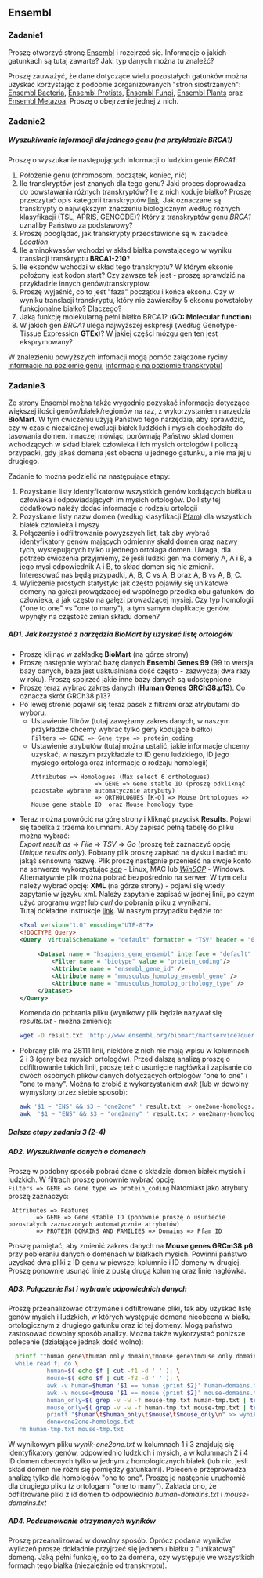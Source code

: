 ## Ensembl  

### Zadanie1 
Proszę otworzyć stronę [Ensembl](https://www.ensembl.org/index.html) i rozejrzeć się. Informacje o jakich gatunkach są tutaj zawarte? 
Jaki typ danych można tu znaleźć? 
  
Proszę zauważyć, że dane dotyczące wielu pozostałych gatunków można uzyskać korzystając z podobnie zorganizowanych "stron siostrzanych":
 [Ensembl Bacteria](http://bacteria.ensembl.org/index.html), [Ensembl Protists](http://protists.ensembl.org/index.html), 
 [Ensembl Fungi](http://fungi.ensembl.org/index.html), [Ensembl Plants](http://plants.ensembl.org/index.html) oraz 
 [Ensembl Metazoa](http://metazoa.ensembl.org/index.html). Proszę o obejrzenie jednej z nich.    

### Zadanie2 
##### Wyszukiwanie informacji dla jednego genu (na przykładzie *BRCA1*)
Proszę o wyszukanie następujących informacji o ludzkim genie *BRCA1*:  
 1. Położenie genu (chromosom, początek, koniec, nić)  
 2. Ile transkryptów jest znanych dla tego genu? Jaki proces doprowadza do powstawania różnych transkryptów? 
 Ile z nich koduje białko? Proszę przeczytać opis kategorii transkryptów
  [link](https://www.ensembl.org/info/genome/genebuild/transcript_quality_tags.html#tsl). Jak oznaczane są transkrypty o 
  największym znaczeniu biologicznym według różnych klasyfikacji (TSL, APRIS, GENCODE)? Który z transkryptów genu *BRCA1* uznaliby
   Państwo za podstawowy?
 3. Proszę pooglądać, jak transkrypty przedstawione są w zakładce *Location*   
 4. Ile aminokwasów wchodzi w skład białka powstającego w wyniku translacji transkryptu **BRCA1-210**?
 5. Ile eksonów wchodzi w skład tego transkryptu? W którym eksonie położony jest kodon start? Czy zawsze tak jest - 
 proszę sprawdzić na przykładzie innych genów/transkryptów.  
 6. Proszę wyjaśnić, co to jest "faza" początku i końca eksonu. Czy w wyniku translacji transkryptu, który nie zawierałby 5 eksonu 
 powstałoby funkcjonalne białko? Dlaczego?
 7. Jaką funkcję molekularną pełni białko BRCA1? (**GO: Molecular function**)
 8. W jakich gen *BRCA1* ulega najwyższej eskpresji (według Genotype-Tissue Expression **GTEx**)? W jakiej części mózgu gen ten jest eksprymowany?

W znalezieniu powyższych infomacji mogą pomóc załączone ryciny [informacje na poziomie genu](https://github.com/genomika-2020/genomika/cwiczenia1/gene-level.png), [informacje na poziomie transkryptu](https://github.com/genomika-2020/genomika/cwiczenia1/transcript-level.png))  
  
  
 ### Zadanie3
Ze strony Ensembl można także wygodnie pozyskać informacje dotyczące większej ilości genów/białek/regionów na raz, z 
wykorzystaniem narzędzia **BioMart**. W tym ćwiczeniu użyją Państwo tego narzędzia, aby sprawdzić, czy w czasie niezależnej 
ewolucji białek ludzkich i mysich dochodziło do tasowania domen. Innaczej mówiąc, porównają Państwo skład domen wchodzących w skład 
białek człowieka i ich mysich ortologów i policzą przypadki, gdy jakaś domena jest obecna u jednego gatunku, a nie ma jej u drugiego.    
  
 Zadanie to można podzielić na następujące etapy:  
  1. Pozyskanie listy identyfikatorów wszystkich genów kodujących białka u człowieka i odpowiadających im mysich ortologów. 
  Do listy tej dodatkowo należy dodać informacje o rodzaju ortologii  
  2. Pozyskanie listy nazw domen (według klasyfikacji [Pfam](https://pfam.xfam.org/)) dla wszystkich białek człowieka i myszy
  3. Połączenie i odfiltrowanie powyższych list, tak aby wybrać identyfikatory genów mających odmienny skałd domen oraz nazwy tych, 
  występujących tylko u jednego ortolaga domen. Uwaga, dla potrzeb ćwiczenia przyjmiemy, że jeśli ludzki gen ma domeny A, A i B, 
  a jego mysi odpowiednik A i B, to skład domen się nie zmienił. Interesować nas będą przypadki, 
   A, B, C vs A, B oraz A, B vs A, B, C.   
  4. Wyliczenie prostych statystyk: jak często pojawiły się unikatowe domeny na gałęzi prowądzacej od wspólnego przodka 
  obu gatunków do człowieka, a jak często na gałęzi prowadzącej mysiej. Czy typ homologii ("one to one" vs "one to many"), 
  a tym samym duplikacje genów, wpynęły na częstość zmian składu domen? 

##### AD1. Jak korzystać z narzędzia BioMart by uzyskać listę ortologów
 * Proszę klijnąć w zakładkę **BioMart** (na górze strony) 
 * Proszę następnie wybrać bazę danych **Ensembl Genes 99** (99 to wersja bazy danych, baza jest uaktualniana dość często -
  zazwyczaj dwa razy w roku). Proszę spojrzeć jakie inne bazy danych są udostępnione    
 * Proszę teraz wybrać zakres danych (**Human Genes GRCh38.p13**). Co oznacza skrót GRCh38.p13? 
 * Po lewej stronie pojawił się teraz pasek z filtrami oraz atrybutami do wyboru.
   * Ustawienie filtrów (tutaj zawężamy zakres danych, w naszym przykładzie chcemy wybrać tylko geny kodujące białko)  
    `Filters => GENE => Gene type => protein_coding`   
   * Ustawienie atrybutów (tutaj można ustalić, jakie informacje chcemy uzyskać, w naszym przykładzie to ID genu ludzkiego, 
   ID jego mysiego ortologa oraz informacje o rodzaju homologii)  
      ```
      Attributes => Homologues (Max select 6 orthologues)   
                        => GENE => Gene stable ID (proszę odkliknąć pozostałe wybrane automatycznie atrybuty)  
                        => ORTHOLOGUES [K-O] => Mouse Orthologues => Mouse gene stable ID  oraz Mouse homology type
      ```
 * Teraz można powrócić na górę strony i kliknąć przycisk **Results**. Pojawi się tabelka z trzema kolumnami. Aby zapisać pełną tabelę do 
 pliku można wybrać:  
 *Export result as* => *File* => *TSV* => *Go* (proszę też zaznaczyć opcję *Unique results only*). Pobrany plik proszę zapisać na dysku i 
 nadać mu jakąś sensowną nazwę. Plik proszę następnie przenieść na swoje konto na serwerze wykorzystując [*scp*](https://github.com/genomika-2020/genomika/README.md#scp) - Linux, MAC
  lub [*WinSCP*](https://github.com/genomika-2020/genomika/README.md#winscp) - Windows.    
  Alternatywnie plik można pobrać bezpośrednio na serwer. W tym celu należy wybrać opcję: **XML** (na górze strony) -
   pojawi się wtedy zapytanie w języku xml. Należy zapytanie zapisać w jednej linii, po czym użyć programu *wget* lub *curl* do 
   pobrania pliku z wynikami.  
   Tutaj dokładne instrukcje [link](https://www.ensembl.org/info/data/biomart/biomart_restful.html). 
   W naszym przypadku będzie to:
   ```xml
   <?xml version="1.0" encoding="UTF-8"?>
   <!DOCTYPE Query>
   <Query  virtualSchemaName = "default" formatter = "TSV" header = "0" uniqueRows = "0" count = "" datasetConfigVersion = "0.6" >
			
	    <Dataset name = "hsapiens_gene_ensembl" interface = "default" >
		    <Filter name = "biotype" value = "protein_coding"/>
		    <Attribute name = "ensembl_gene_id" />
		    <Attribute name = "mmusculus_homolog_ensembl_gene" />
		    <Attribute name = "mmusculus_homolog_orthology_type" />
	    </Dataset>
   </Query>
   ```  
   Komenda do pobrania pliku (wynikowy plik będzie nazywał się *results.txt* - można zmienić):
    ```bash
    wget -O result.txt 'http://www.ensembl.org/biomart/martservice?query=<?xml version="1.0" encoding="UTF-8"?><!DOCTYPE Query><Query  virtualSchemaName = "default" formatter = "TSV" header = "0" uniqueRows = "0" count = "" datasetConfigVersion = "0.6" > <Dataset name = "hsapiens_gene_ensembl" interface = "default" ><Filter name = "biotype" value = "protein_coding"/><Attribute name = "ensembl_gene_id" /><Attribute name = "mmusculus_homolog_ensembl_gene" /><Attribute name = "mmusculus_homolog_orthology_type" /></Dataset></Query>'
   ```
 *  Pobrany plik  ma 28111 linii, niektóre z nich nie mają wpisu w kolumnach 2 i 3 (geny bez mysich ortologów).
  Przed dalszą analizą proszę o odfiltrowanie takich linii, proszę też o usunięcie nagłówka i zapisanie do dwóch osobnych plików danych dotyczących 
  ortologów "one to one" i "one to many". Można to zrobić z wykorzystaniem *awk* (lub w dowolny wymyślony przez siebie sposób):  
    ```bash
    awk '$1 ~ "ENS" && $3 ~ "one2one" ' result.txt  > one2one-homologs.txt     ##kolumna pierwsza zawiera tekst "ENS" i kolumna 3 zawiera tekst "one2one" 
    awk  '$1 ~ "ENS" && $3 ~ "one2many" ' result.txt > one2many-homologs.txt   ##kolumna pierwsza zawiera tekst "ENS" i kolumna 3 zawiera tekst "one2many" 
    ```
##### Dalsze etapy zadania 3 (2-4)
 ##### AD2. Wyszukiwanie danych o domenach
 Proszę w podobny sposób pobrać dane o składzie domen białek mysich i ludzkich. 
 W filtrach proszę ponownie wybrać opcję:  
  `Filters => GENE => Gene type => protein_coding`
 Natomiast jako atrybuty proszę zaznaczyć:  
 ```
  Attributes => Features
         => GENE => Gene stable ID (ponownie proszę o usuniecie pozostałych zaznaczonych automatycznie atrybutów)
         => PROTEIN DOMAINS AND FAMILIES => Domains => Pfam ID 
``` 
Proszę pamiętać, aby zmienić zakres danych na **Mouse genes GRCm38.p6** 
przy pobieraniu danych o domenach w białkach mysich. Powinni państwo uzyskać dwa pliki z ID genu w piewszej kolumnie i ID domeny w drugiej.
Proszę ponownie usunąć linie z pustą drugą kolunmą oraz linie nagłówka. 

  
  ##### AD3. Połączenie list i wybranie odpowiednich danych
   Proszę przeanalizować otrzymane i odfiltrowane pliki, tak aby uzyskać listę genów mysich i ludzkich,
   w których występuje domena nieobecna w białku ortologicznym z drugiego gatunku oraz id tej domeny. Mogą państwo zastosować dowolny sposób analizy.
   Można także wykorzystać poniższe polecenie (działające jednak dość wolno):
   ```bash
     printf ""human gene\thuman only domain\tmouse gene\tmouse only domain\n" >> wynik-one2one.txt
     while read f; do \
              human=$( echo $f | cut -f1 -d ' ' ); \
              mouse=$( echo $f | cut -f2 -d ' ' ); \
              awk -v human=$human '$1 == human {print $2}' human-domains.txt | sort | uniq > human-tmp.txt ; \
              awk -v mouse=$mouse '$1 == mouse {print $2}' mouse-domains.txt | sort | uniq > mouse-tmp.txt; \
              human_only=$( grep -v -w -f mouse-tmp.txt human-tmp.txt | tr '\n' ';' | sed 's/;$//' ); \
              mouse_only=$( grep -v -w -f human-tmp.txt mouse-tmp.txt | tr '\n' ';' | sed 's/;$//' ); \
              printf "$human\t$human_only\t$mouse\t$mouse_only\n" >> wynik-one2one.txt;\
              done<one2one-homologs.txt
      rm human-tmp.txt mouse-tmp.txt
```
  
  W wynikowym pliku *wynik-one2one.txt* w kolumnach 1 i 3 znajdują się identyfikatory genów, odpowiednio ludzkich i mysich, a w
  kolumnach 2 i 4 ID domen obecnych tylko w jednym z homologicznych białek (lub nic, jeśli skład domen nie różni się pomiędzy gatunkami). 
  Polecenie przeprowadza analizę tylko dla homologów "one to one". Proszę je następnie uruchomić dla drugiego pliku (z ortologami "one to many").
  Zakłada ono, że odfiltrowane pliki z id domen to odpowiednio *human-domains.txt* i  *mouse-domains.txt*  
  ##### AD4. Podsumowanie otrzymanych wyników
   Proszę przeanalizować w dowolny sposób. Oprócz podania wyników wyliczeń proszę dokładnie przyjrzeć się jednemu białku z "unikatową" domeną.
   Jaką pełni funkcję, co to za domena, czy występuje we wszystkich formach tego białka (niezależnie od transkryptu).  
 
